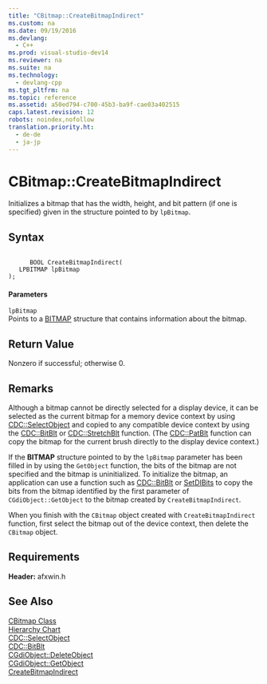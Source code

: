 ```yaml
---
title: "CBitmap::CreateBitmapIndirect"
ms.custom: na
ms.date: 09/19/2016
ms.devlang: 
  - C++
ms.prod: visual-studio-dev14
ms.reviewer: na
ms.suite: na
ms.technology: 
  - devlang-cpp
ms.tgt_pltfrm: na
ms.topic: reference
ms.assetid: a50ed794-c700-45b3-ba9f-cae03a402515
caps.latest.revision: 12
robots: noindex,nofollow
translation.priority.ht: 
  - de-de
  - ja-jp
---
```

# CBitmap::CreateBitmapIndirect
Initializes a bitmap that has the width, height, and bit pattern (if one is specified) given in the structure pointed to by `lpBitmap`.  
  
## Syntax  
  
```  
  
      BOOL CreateBitmapIndirect(  
   LPBITMAP lpBitmap   
);  
```  
  
#### Parameters  
 `lpBitmap`  
 Points to a [BITMAP](../vs140/BITMAP-Structure.md) structure that contains information about the bitmap.  
  
## Return Value  
 Nonzero if successful; otherwise 0.  
  
## Remarks  
 Although a bitmap cannot be directly selected for a display device, it can be selected as the current bitmap for a memory device context by using [CDC::SelectObject](../vs140/CDC--SelectObject.md) and copied to any compatible device context by using the [CDC::BitBlt](../vs140/CDC--BitBlt.md) or [CDC::StretchBlt](../vs140/CDC--StretchBlt.md) function. (The [CDC::PatBlt](../vs140/CDC--PatBlt.md) function can copy the bitmap for the current brush directly to the display device context.)  
  
 If the **BITMAP** structure pointed to by the `lpBitmap` parameter has been filled in by using the `GetObject` function, the bits of the bitmap are not specified and the bitmap is uninitialized. To initialize the bitmap, an application can use a function such as [CDC::BitBlt](../vs140/CDC--BitBlt.md) or [SetDIBits](http://msdn.microsoft.com/library/windows/desktop/dd162973) to copy the bits from the bitmap identified by the first parameter of `CGdiObject::GetObject` to the bitmap created by `CreateBitmapIndirect`.  
  
 When you finish with the `CBitmap` object created with `CreateBitmapIndirect` function, first select the bitmap out of the device context, then delete the `CBitmap` object.  
  
## Requirements  
 **Header:** afxwin.h  
  
## See Also  
 [CBitmap Class](../vs140/CBitmap-Class.md)   
 [Hierarchy Chart](../vs140/Hierarchy-Chart.md)   
 [CDC::SelectObject](../vs140/CDC--SelectObject.md)   
 [CDC::BitBlt](../vs140/CDC--BitBlt.md)   
 [CGdiObject::DeleteObject](../vs140/CGdiObject--DeleteObject.md)   
 [CGdiObject::GetObject](../vs140/CGdiObject--GetObject.md)   
 [CreateBitmapIndirect](http://msdn.microsoft.com/library/windows/desktop/dd183486)